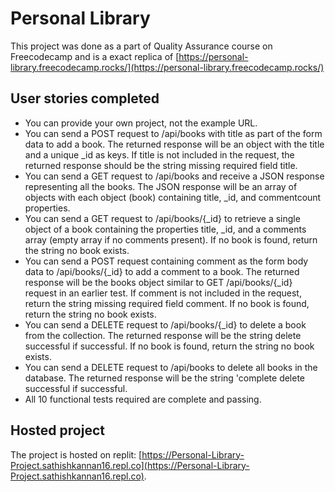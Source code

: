 # Personal Library

This project was done as a part of Quality Assurance course on Freecodecamp and is a exact replica of [https://personal-library.freecodecamp.rocks/](https://personal-library.freecodecamp.rocks/)

## User stories completed

- You can provide your own project, not the example URL.
- You can send a POST request to /api/books with title as part of the form data to add a book. The returned response will be an object with the title and a unique _id as keys. If title is not included in the request, the returned response should be the string missing required field title.
- You can send a GET request to /api/books and receive a JSON response representing all the books. The JSON response will be an array of objects with each object (book) containing title, _id, and commentcount properties.
- You can send a GET request to /api/books/{_id} to retrieve a single object of a book containing the properties title, _id, and a comments array (empty array if no comments present). If no book is found, return the string no book exists.
- You can send a POST request containing comment as the form body data to /api/books/{_id} to add a comment to a book. The returned response will be the books object similar to GET /api/books/{_id} request in an earlier test. If comment is not included in the request, return the string missing required field comment. If no book is found, return the string no book exists.
- You can send a DELETE request to /api/books/{_id} to delete a book from the collection. The returned response will be the string delete successful if successful. If no book is found, return the string no book exists.
- You can send a DELETE request to /api/books to delete all books in the database. The returned response will be the string 'complete delete successful if successful.
- All 10 functional tests required are complete and passing.


## Hosted project
The project is hosted on replit: [https://Personal-Library-Project.sathishkannan16.repl.co](https://Personal-Library-Project.sathishkannan16.repl.co).